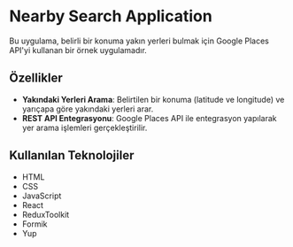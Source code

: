 # Nearby Search Application

Bu uygulama, belirli bir konuma yakın yerleri bulmak için Google Places API'yi kullanan bir örnek uygulamadır.

## Özellikler

- **Yakındaki Yerleri Arama**: Belirtilen bir konuma (latitude ve longitude) ve yarıçapa göre yakındaki yerleri arar.
- **REST API Entegrasyonu**: Google Places API ile entegrasyon yapılarak yer arama işlemleri gerçekleştirilir.


## Kullanılan Teknolojiler

- HTML
- CSS
- JavaScript
- React
- ReduxToolkit
- Formik
- Yup



